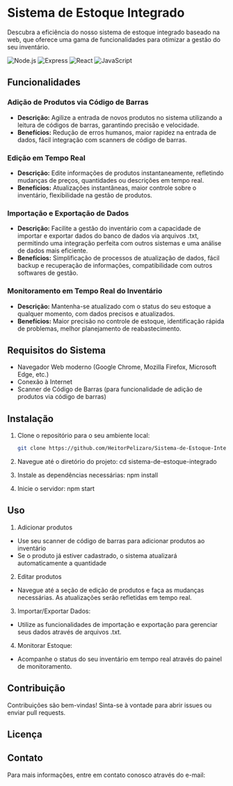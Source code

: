# Sistema de Estoque Integrado

Descubra a eficiência do nosso sistema de estoque integrado baseado na web, que oferece uma gama de funcionalidades para otimizar a gestão do seu inventário.

![Node.js](https://img.shields.io/badge/node.js-339933?style=for-the-badge&logo=nodedotjs&logoColor=white)
![Express](https://img.shields.io/badge/express-000000?style=for-the-badge&logo=express&logoColor=white)
![React](https://img.shields.io/badge/react-61DAFB?style=for-the-badge&logo=react&logoColor=white)
![JavaScript](https://img.shields.io/badge/javascript-F7DF1E?style=for-the-badge&logo=javascript&logoColor=black)


## Funcionalidades

### Adição de Produtos via Código de Barras
- **Descrição:** Agilize a entrada de novos produtos no sistema utilizando a leitura de códigos de barras, garantindo precisão e velocidade.
- **Benefícios:** Redução de erros humanos, maior rapidez na entrada de dados, fácil integração com scanners de código de barras.

### Edição em Tempo Real
- **Descrição:** Edite informações de produtos instantaneamente, refletindo mudanças de preços, quantidades ou descrições em tempo real.
- **Benefícios:** Atualizações instantâneas, maior controle sobre o inventário, flexibilidade na gestão de produtos.

### Importação e Exportação de Dados
- **Descrição:** Facilite a gestão do inventário com a capacidade de importar e exportar dados do banco de dados via arquivos .txt, permitindo uma integração perfeita com outros sistemas e uma análise de dados mais eficiente.
- **Benefícios:** Simplificação de processos de atualização de dados, fácil backup e recuperação de informações, compatibilidade com outros softwares de gestão.

### Monitoramento em Tempo Real do Inventário
- **Descrição:** Mantenha-se atualizado com o status do seu estoque a qualquer momento, com dados precisos e atualizados.
- **Benefícios:** Maior precisão no controle de estoque, identificação rápida de problemas, melhor planejamento de reabastecimento.

## Requisitos do Sistema
- Navegador Web moderno (Google Chrome, Mozilla Firefox, Microsoft Edge, etc.)
- Conexão à Internet
- Scanner de Código de Barras (para funcionalidade de adição de produtos via código de barras)

## Instalação
1. Clone o repositório para o seu ambiente local:
   ```bash
   git clone https://github.com/HeitorPelizaro/Sistema-de-Estoque-Integrado.git

2. Navegue até o diretório do projeto:
    cd sistema-de-estoque-integrado

3. Instale as dependências necessárias:
    npm install

4. Inicie o servidor:
    npm start


## Uso
1. Adicionar produtos
- Use seu scanner de código de barras para adicionar produtos ao inventário
- Se o produto já estiver cadastrado, o sistema atualizará automaticamente a quantidade

2. Editar produtos
- Navegue até a seção de edição de produtos e faça as mudanças necessárias. As atualizações serão refletidas em tempo real.

3. Importar/Exportar Dados:
- Utilize as funcionalidades de importação e exportação para gerenciar seus dados através de arquivos .txt.

4. Monitorar Estoque:
- Acompanhe o status do seu inventário em tempo real através do painel de monitoramento.

## Contribuição
Contribuições são bem-vindas! Sinta-se à vontade para abrir issues ou enviar pull requests.

## Licença

## Contato
Para mais informações, entre em contato conosco através do e-mail: 